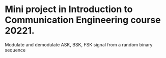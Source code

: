 # Mini project in Introduction to Communication Engineering course 20221.
Modulate and demodulate ASK, BSK, FSK signal from a random binary sequence
